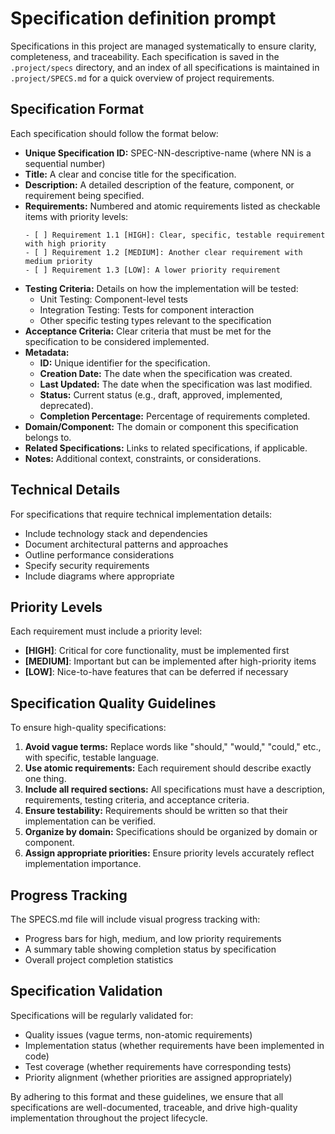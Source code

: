 # Specification definition prompt

Specifications in this project are managed systematically to ensure clarity, completeness, and traceability. Each specification is saved in the `.project/specs` directory, and an index of all specifications is maintained in `.project/SPECS.md` for a quick overview of project requirements.

## Specification Format

Each specification should follow the format below:

- **Unique Specification ID:** SPEC-NN-descriptive-name (where NN is a sequential number)
- **Title:** A clear and concise title for the specification.
- **Description:** A detailed description of the feature, component, or requirement being specified.
- **Requirements:** Numbered and atomic requirements listed as checkable items with priority levels:
  ```
  - [ ] Requirement 1.1 [HIGH]: Clear, specific, testable requirement with high priority
  - [ ] Requirement 1.2 [MEDIUM]: Another clear requirement with medium priority
  - [ ] Requirement 1.3 [LOW]: A lower priority requirement
  ```
- **Testing Criteria:** Details on how the implementation will be tested:
  - Unit Testing: Component-level tests
  - Integration Testing: Tests for component interaction
  - Other specific testing types relevant to the specification
- **Acceptance Criteria:** Clear criteria that must be met for the specification to be considered implemented.
- **Metadata:**
    - **ID:** Unique identifier for the specification.
    - **Creation Date:** The date when the specification was created.
    - **Last Updated:** The date when the specification was last modified.
    - **Status:** Current status (e.g., draft, approved, implemented, deprecated).
    - **Completion Percentage:** Percentage of requirements completed.
- **Domain/Component:** The domain or component this specification belongs to.
- **Related Specifications:** Links to related specifications, if applicable.
- **Notes:** Additional context, constraints, or considerations.

## Technical Details

For specifications that require technical implementation details:
- Include technology stack and dependencies
- Document architectural patterns and approaches
- Outline performance considerations
- Specify security requirements
- Include diagrams where appropriate

## Priority Levels

Each requirement must include a priority level:
- **[HIGH]**: Critical for core functionality, must be implemented first
- **[MEDIUM]**: Important but can be implemented after high-priority items
- **[LOW]**: Nice-to-have features that can be deferred if necessary

## Specification Quality Guidelines

To ensure high-quality specifications:

1. **Avoid vague terms:** Replace words like "should," "would," "could," etc., with specific, testable language.
2. **Use atomic requirements:** Each requirement should describe exactly one thing.
3. **Include all required sections:** All specifications must have a description, requirements, testing criteria, and acceptance criteria.
4. **Ensure testability:** Requirements should be written so that their implementation can be verified.
5. **Organize by domain:** Specifications should be organized by domain or component.
6. **Assign appropriate priorities:** Ensure priority levels accurately reflect implementation importance.

## Progress Tracking

The SPECS.md file will include visual progress tracking with:
- Progress bars for high, medium, and low priority requirements
- A summary table showing completion status by specification
- Overall project completion statistics

## Specification Validation

Specifications will be regularly validated for:
- Quality issues (vague terms, non-atomic requirements)
- Implementation status (whether requirements have been implemented in code)
- Test coverage (whether requirements have corresponding tests)
- Priority alignment (whether priorities are assigned appropriately)

By adhering to this format and these guidelines, we ensure that all specifications are well-documented, traceable, and drive high-quality implementation throughout the project lifecycle.